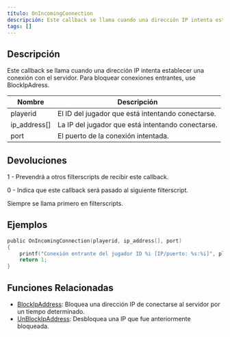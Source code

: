 ```yaml
---
título: OnIncomingConnection
descripción: Este callback se llama cuando una dirección IP intenta establecer una conexión con el servidor. 
tags: []
---
```


<VersionWarnES name='callback' version='SA-MP 0.3z R2-2' />

## Descripción

Este callback se llama cuando una dirección IP intenta establecer una conexión con el servidor. Para bloquear conexiones entrantes, use BlockIpAdress.

| Nombre       | Descripción                                        |
| ------------ | -------------------------------------------------- |
| playerid     | El ID del jugador que está intentando conectarse.  |
| ip_address[] | La IP del jugador que está intentando conectarse.  |
| port         | El puerto de la conexión intentada.                |

## Devoluciones

1 - Prevendrá a otros filterscripts de recibir este callback.

0 - Indica que este callback será pasado al siguiente filterscript.

Siempre se llama primero en filterscripts.

## Ejemplos

```c
public OnIncomingConnection(playerid, ip_address[], port)
{
    printf("Conexión entrante del jugador ID %i [IP/puerto: %s:%i]", playerid, ip_address, port);
    return 1;
}
```

## Funciones Relacionadas

- [BlockIpAddress](../functions/BlockIpAddress): Bloquea una dirección IP de conectarse al servidor por un tiempo determinado.
- [UnBlockIpAddress](../functions/UnBlockIpAddress): Desbloquea una IP que fue anteriormente bloqueada.
